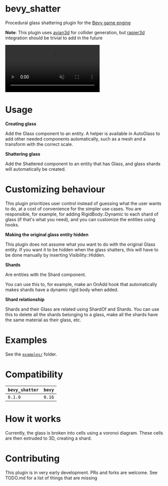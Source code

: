 # **bevy_shatter**

Procedural glass shattering plugin for the [Bevy game engine](https://bevyengine.org/)

**Note**: This plugin uses [avian3d](https://github.com/Jondolf/avian) for collider generation, but [rapier3d](https://rapier.rs/) integration should be trivial to add in the future

<video src="videos/example.mp4" autoplay loop muted playsinline></video>

# Usage

**Creating glass**

Add the Glass component to an entity. A helper is available in AutoGlass to add other needed components automatically, such as a mesh and a transform with the correct scale.

**Shattering glass**

Add the Shattered component to an entity that has Glass, and glass shards will automatically be created.

# Customizing behaviour

This plugin prioritizes user control instead of guessing what the user wants to do, at a cost of convenience for the simpler use cases. You are responsible, for example, for adding RigidBody::Dynamic to each shard of glass (if that's what you need), and you can customize the entities using hooks.

**Making the original glass entity hidden**

This plugin does not assume what you want to do with the original Glass entity. If you want it to be hidden when the glass shatters, this will have to be done manually by inserting Visibility::Hidden.

**Shards**

Are entities with the Shard component.

You can use this to, for example, make an OnAdd hook that automatically makes shards have a dynamic rigid body when added.

**Shard relationship**

Shards and their Glass are related using ShardOf and Shards. You can use this to delete all the shards belonging to a glass, make all the shards have the same material as their glass, etc.

# Examples

See the [`examples/`](https://github.com/ivsop/bevy_shatter) folder.

# Compatibility

| `bevy_shatter` | `bevy` |
| :--            | :--    |
| `0.1.0`        | `0.16` |

# How it works

Currently, the glass is broken into cells using a voronoi diagram. These cells are then extruded to 3D, creating a shard.

# Contributing

This plugin is in very early development. PRs and forks are welcome. See TODO.md for a list of things that are missing
